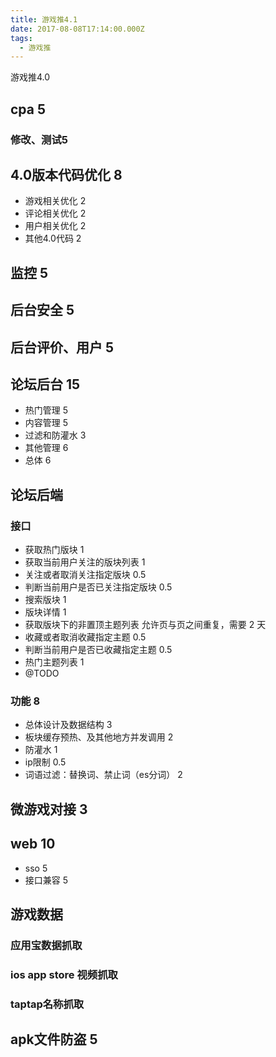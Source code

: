 ```yaml
---
title: 游戏推4.1
date: 2017-08-08T17:14:00.000Z
tags:
  - 游戏推
---
```


游戏推4.0


<!-- MORE -->
## cpa                          5
### 修改、测试5

## 4.0版本代码优化               8
- 游戏相关优化                   2
- 评论相关优化                   2
- 用户相关优化                   2
- 其他4.0代码                    2

## 监控                          5
## 后台安全                      5

## 后台评价、用户                5
## 论坛后台                     15
- 热门管理 5
- 内容管理 5
- 过滤和防灌水 3
- 其他管理 6
- 总体 6
## 论坛后端
### 接口    
- 获取热门版块                    1
- 获取当前用户关注的版块列表      1
- 关注或者取消关注指定版块        0.5
- 判断当前用户是否已关注指定版块  0.5
- 搜索版块                        1
- 版块详情                        1
- 获取版块下的非置顶主题列表      允许页与页之间重复，需要 2 天
- 收藏或者取消收藏指定主题        0.5
- 判断当前用户是否已收藏指定主题  0.5
- 热门主题列表                    1
- @TODO

### 功能                           8
- 总体设计及数据结构                     3
- 板块缓存预热、及其他地方并发调用       2
- 防灌水                                 1
- ip限制                                 0.5
- 词语过滤：替换词、禁止词（es分词）     2
      
## 微游戏对接                    3
## web                          10
- sso   5
- 接口兼容 5

## 游戏数据
### 应用宝数据抓取
### ios app store 视频抓取
### taptap名称抓取

## apk文件防盗                   5

